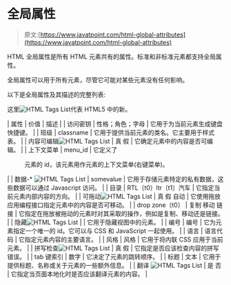 # 全局属性

> 原文:[https://www.javatpoint.com/html-global-attributes](https://www.javatpoint.com/html-global-attributes)

HTML 全局属性是所有 HTML 元素共有的属性。标准和非标准元素都支持全局属性。

全局属性可以用于所有元素，尽管它可能对某些元素没有任何影响。

以下是全局属性及其描述的完整列表:

这里![HTML Tags List](../Images/0eb4526ba8c721b914998df152a6f4aa.png)代表 HTML5 中的新。

| 属性 | 价值 | 描述 |
| 访问密钥 | 性格；角色；字母 | 它用于为当前元素生成键盘快捷键。 |
| 班级 | classname | 它用于提供当前元素的类名。它主要用于样式表。 |
| 内容可编辑![HTML Tags List](../Images/0eb4526ba8c721b914998df152a6f4aa.png) | 真
假 | 它确定元素中的内容是否可编辑。 |
| 上下文菜单 | menu_id | 它定义了

<menu>元素的 id，该元素用作元素的上下文菜单(右键菜单)。</menu>

 |
| 数据-* ![HTML Tags List](../Images/0eb4526ba8c721b914998df152a6f4aa.png) | somevalue | 它用于存储元素特定的私有数据，这些数据可以通过 Javascript 访问。 |
| 目录 | RTL〔t0〕ltr〔t1〕汽车 | 它指定当前元素内部内容的方向。 |
| 可拖动![HTML Tags List](../Images/0eb4526ba8c721b914998df152a6f4aa.png) | 真
假
自动 | 它使用拖放应用编程接口指定元素中的内容是否可移动。 |
| drop zone〔t0〕 | 复制
移动
链接 | 它指定在拖放被拖动的元素时对其采取的操作，例如是复制、移动还是链接。 |
| 隐藏![HTML Tags List](../Images/0eb4526ba8c721b914998df152a6f4aa.png) |  | 它用于隐藏视图中的元素。 |
| 编号 | 编号 | 它为元素指定一个唯一的 id。它可以与 CSS 和 JavaScript 一起使用。 |
| 语言 | 语言代码 | 它指定元素内容的主要语言。 |
| 风格 | 风格 | 它用于将内联 CSS 应用于当前元素。 |
| 拼写检查![HTML Tags List](../Images/0eb4526ba8c721b914998df152a6f4aa.png) | 真
假 | 它指定是否应该检查内容的拼写错误。 |
| tab 键索引 | 数字 | 它决定了元素的跳转顺序。 |
| 标题 | 文本 | 它用于提供标题、名称或关于元素的一些额外信息。 |
| 翻译 ![HTML Tags List](../Images/0eb4526ba8c721b914998df152a6f4aa.png) | 是
否 | 它指定当页面本地化时是否应该翻译元素的内容。 |